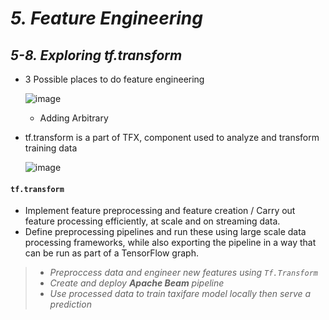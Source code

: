 # _5.	Feature Engineering_


## _5-8. Exploring tf.transform_

- 3 Possible places to do feature engineering 

   ![image](https://user-images.githubusercontent.com/79742748/145672165-3d376ce1-2176-47ff-add6-aa5cc09355ed.png)
    
    - Adding Arbitrary

- tf.transform is a part of TFX, component used to analyze and transform training data
  
  ![image](https://user-images.githubusercontent.com/79742748/145674838-746899fb-1382-448b-9b1c-ba7cc48ee6a4.png)


#### `tf.transform` 


- Implement feature preprocessing and feature creation / Carry out feature processing efficiently, at scale and on streaming data.
- Define preprocessing pipelines and run these using large scale data processing frameworks, while also exporting the pipeline in a way that can be run as part of a TensorFlow graph.

> -   _Preproccess data and engineer new features using `Tf.Transform`_
> -   _Create and deploy **Apache Beam** pipeline_
> -   _Use processed data to train taxifare model locally then serve a prediction_
